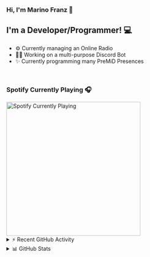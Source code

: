 ### Hi, I'm Marino Franz 👋

## I'm a Developer/Programmer! 💻
- ⚙️ Currently managing an Online Radio
- 👨‍💻 Working on a multi-purpose Discord Bot
- ✨ Currently programming many PreMiD Presences

<br />

### Spotify Currently Playing 🎧

<img src="https://novatorem-iota-azure.vercel.app/api/spotify" alt="Spotify Currently Playing" width="350" />

<br />

<details>
    <summary>⚡ Recent GitHub Activity</summary>

    <!--START_SECTION:activity-->
1. 🎉 Merged PR [#1](https://github.com//marinofranz/LinkRobloxAPI/pull/1) in [marinofranz/LinkRobloxAPI](https://github.com//marinofranz/LinkRobloxAPI)
2. 🗣 Commented on [#2045](https://github.com//PreMiD/Presences/issues/2045) in [PreMiD/Presences](https://github.com//PreMiD/Presences)
3. 💪 Opened PR [#2125](https://github.com//PreMiD/Presences/pull/2125) in [PreMiD/Presences](https://github.com//PreMiD/Presences)
4. 🗣 Commented on [#2045](https://github.com//PreMiD/Presences/issues/2045) in [PreMiD/Presences](https://github.com//PreMiD/Presences)
5. 🗣 Commented on [#2045](https://github.com//PreMiD/Presences/issues/2045) in [PreMiD/Presences](https://github.com//PreMiD/Presences)
<!--END_SECTION:activity-->
</details>

<details>
    <summary>📊 GitHub Stats</summary>
    <img align="left" alt="codeSTACKr's Github Stats" src="https://github-readme-stats-five-rho.vercel.app/api?username=marinofranz&show_icons=true&hide_border=true" />
</details>
